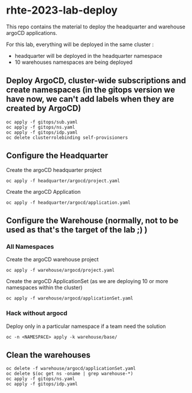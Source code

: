 # rhte-2023-lab-deploy

This repo contains the material to deploy the headquarter and warehouse argoCD applications.

For this lab, everything will be deployed in the same cluster :
- headquarter will be deployed in the headquarter namespace
- 10 warehouses namespaces are being deployed

## Deploy ArgoCD, cluster-wide subscriptions and create namespaces (in the gitops version we have now, we can't add labels when they are created by ArgoCD)
```shell
oc apply -f gitops/sub.yaml
oc apply -f gitops/ns.yaml
oc apply -f gitops/idp.yaml
oc delete clusterrolebinding self-provisioners
```

## Configure the Headquarter

Create the argoCD headquarter project
```shell
oc apply -f headquarter/argocd/project.yaml
```

Create the argoCD Application
```shell
oc apply -f headquarter/argocd/application.yaml
```



## Configure the Warehouse (normally, not to be used as that's the target of the lab ;) )

### All Namespaces

Create the argoCD warehouse project
```shell
oc apply -f warehouse/argocd/project.yaml
```

Create the argoCD ApplicationSet (as we are deploying 10 or more namespaces within the cluster)
```shell
oc apply -f warehouse/argocd/applicationSet.yaml
```

### Hack without argocd

Deploy only in a particular namespace if a team need the solution
```shell
oc -n <NAMESPACE> apply -k warehouse/base/
```

## Clean the warehouses

```shell
oc delete -f warehouse/argocd/applicationSet.yaml
oc delete $(oc get ns -oname | grep warehouse-*)
oc apply -f gitops/ns.yaml
oc apply -f gitops/idp.yaml
```

